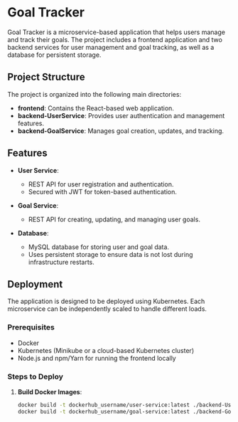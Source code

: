 # Goal Tracker

Goal Tracker is a microservice-based application that helps users manage and track their goals. The project includes a frontend application and two backend services for user management and goal tracking, as well as a database for persistent storage.

## Project Structure

The project is organized into the following main directories:
- **frontend**: Contains the React-based web application.
- **backend-UserService**: Provides user authentication and management features.
- **backend-GoalService**: Manages goal creation, updates, and tracking.

## Features

- **User Service**: 
  - REST API for user registration and authentication.
  - Secured with JWT for token-based authentication.

- **Goal Service**:
  - REST API for creating, updating, and managing user goals.

- **Database**:
  - MySQL database for storing user and goal data.
  - Uses persistent storage to ensure data is not lost during infrastructure restarts.

## Deployment

The application is designed to be deployed using Kubernetes. Each microservice can be independently scaled to handle different loads.

### Prerequisites

- Docker
- Kubernetes (Minikube or a cloud-based Kubernetes cluster)
- Node.js and npm/Yarn for running the frontend locally

### Steps to Deploy

1. **Build Docker Images**:
   ```bash
   docker build -t dockerhub_username/user-service:latest ./backend-UserService
   docker build -t dockerhub_username/goal-service:latest ./backend-GoalService
